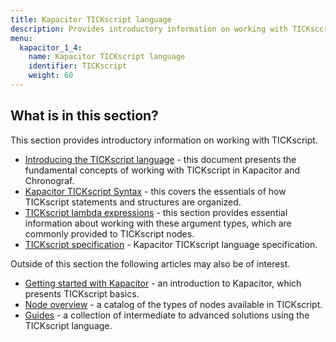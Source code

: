 ```yaml
---
title: Kapacitor TICKscript language
description: Provides introductory information on working with TICKsccript, including syntax, lambda expressions, and the TICKscript specification.
menu:
  kapacitor_1_4:
    name: Kapacitor TICKscript language
    identifier: TICKscript
    weight: 60
---
```


## What is in this section?

This section provides introductory information on working with TICKscript.

   * [Introducing the TICKscript language](/kapacitor/v1.4/tick/introduction/) - this document presents the fundamental concepts of working with TICKscript in Kapacitor and Chronograf.
   * [Kapacitor TICKscript Syntax](/kapacitor/v1.4/tick/syntax/) - this covers the essentials of how TICKscript statements and structures are organized.
   * [TICKscript lambda expressions](/kapacitor/v1.4/tick/expr/) - this section provides essential information about working with these argument types, which are commonly provided to TICKscript nodes.
   * [TICKscript specification](/kapacitor/v1.4/tick/spec/) - Kapacitor TICKscript language specification.

Outside of this section the following articles may also be of interest.

   * [Getting started with Kapacitor](/kapacitor/v1.4/introduction/getting-started/) - an introduction to Kapacitor, which presents TICKscript basics.
   * [Node overview](/kapacitor/v1.4/nodes/) - a catalog of the types of nodes available in TICKscript.
   * [Guides](/kapacitor/v1.4/guides/) - a collection of intermediate to advanced solutions using the TICKscript language.

   <br/>
